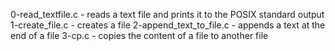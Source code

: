 0-read_textfile.c - reads a text file and prints it to the POSIX standard output 1-create_file.c - creates a file 2-append_text_to_file.c - appends a text at the end of a file 3-cp.c - copies the content of a file to another file
